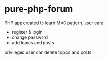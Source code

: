 # pure-php-forum
PHP app created to learn MVC pattern.
user can:
- register & login
- change password
- add topics and posts

privileged user can delete topics and posts
